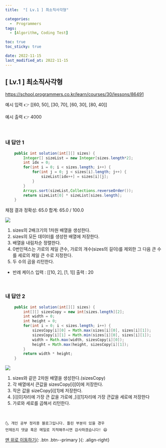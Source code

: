 ```yaml
---
title:  "[ Lv.1 ] 최소직사각형" 

categories:
  -  Programmers
tags:
  - [Algorithm, Coding Test]

toc: true
toc_sticky: true

date: 2022-11-15
last_modified_at: 2022-11-15
---
```



## [ Lv.1 ] 최소직사각형


<a>https://school.programmers.co.kr/learn/courses/30/lessons/86491</a>

예시 입력 👉 [[60, 50], [30, 70], [60, 30], [80, 40]]

예시 출력 👉 4000	


<br>

### 내 답안 1


```java
	public int solution(int[][] sizes) {
		Integer[] sizeList = new Integer[sizes.length*2];
		int idx = 0;
		for(int i = 0; i < sizes.length; i++) {
			for(int j = 0; j < sizes[i].length; j++) {
				sizeList[idx++] = sizes[i][j];
			}
		}
		Arrays.sort(sizeList,Collections.reverseOrder());
		return sizeList[0] * sizeList[sizes.length];
	}

```
채점 결과
정확성: 65.0
합계: 65.0 / 100.0

<img src="https://user-images.githubusercontent.com/83283010/201825474-b58a3fb9-7d93-4640-8718-e36f9f364bc6.JPG">

1. sizes의 2배크기의 1차원 배열을 생성한다.
2. sizes의 모든 데이터를 생성한 배열에 저장한다.
3. 배열을 내림차순 정렬한다.
4. 0번인덱스는 가로의 제일 큰수, 가로의 개수(sizes의 길이)를 제외한 그 다음 큰 수를 세로의 제일 큰 수로 지정한다.
5. 두 수의 곱을 리턴한다.

- 반례 케이스
입력 : [[10, 2], [1, 1]] 
출력 : 20

<br>

### 내 답안 2


```java
    public int solution(int[][] sizes) {
		int[][] sizesCopy = new int[sizes.length][2];
		int width = 0;
		int height = 0;
		for(int i = 0; i < sizes.length; i++) {
			sizesCopy[i][0] = Math.max(sizes[i][0], sizes[i][1]);
			sizesCopy[i][1] = Math.min(sizes[i][0], sizes[i][1]);
			width = Math.max(width, sizesCopy[i][0]);
			height = Math.max(height, sizesCopy[i][1]);
		}
		return width * height;
    }
```
<img src="https://user-images.githubusercontent.com/83283010/201826296-eee07877-8a4c-4d6e-9132-d80946305a93.JPG">

1. sizes와 같은 2차원 배열을 생성한다.(sizesCopy)
2. 각 배열에서 큰값을 sizesCopy[i][0]에 저장한다.
3. 작은 값을 sizeCopy[i][1]에 저장한다.
4. [i][0]자리에 가장 큰 값을 가로에 ,[i][1]자리에 가장 큰값을 세로에 저장한다
5. 가로와 세로를 곱해서 리턴한다.

<br>


    🌜 개인 공부 정리용 블로그입니다. 틀린 부분이 있을 경우 
    언제든지 댓글 혹은 메일로 지적해주시면 감사하겠습니다! 😄

[맨 위로 이동하기](#){: .btn .btn--primary }{: .align-right}